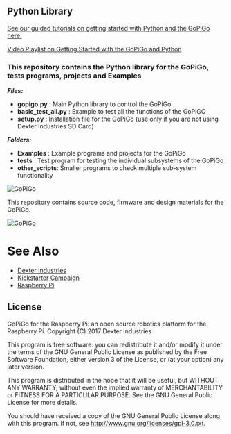 ## Python Library

[See our guided tutorials on getting started with Python and the GoPiGo here.](http://www.dexterindustries.com/GoPiGo/programming/python-programming-for-the-raspberry-pi-gopigo/)

[Video Playlist on Getting Started with the GoPiGo and Python](https://www.youtube.com/watch?v=ip0mYTLlldw&list=PLQVvvaa0QuDcG4wbhhCv_XTnexvWfjlBy&index=1)



### This repository contains the Python library for the GoPiGo, tests programs, projects and Examples
**_Files:_**
- **gopigo.py** : Main Python library to control the GoPiGo
- **basic_test_all.py** : Example to test all the functions of the GoPiGO
- **setup.py** : Installation file for the GoPiGo (use only if you are not using Dexter Industries SD Card)

**_Folders:_**
- **Examples** : Example programs and projects for the GoPiGo
- **tests** : Test program for testing the individual subsystems of the GoPiGo
- **other_scripts**: Smaller programs to check multiple sub-system functionality 

![ GoPiGo ](https://raw.githubusercontent.com/DexterInd/GoPiGo/master/GoPiGo_Chassis-300.jpg)

This repository contains source code, firmware and design materials for the GoPiGo.

![ GoPiGo ](https://raw.githubusercontent.com/DexterInd/GoPiGo/master/GoPiGo_Front_Facing_Camera300.jpg)

# See Also

- [Dexter Industries](http://www.dexterindustries.com/GoPiGo)
- [Kickstarter Campaign](http://kck.st/Q6vVOP)
- [Raspberry Pi](http://www.raspberrypi.org/)

## License
GoPiGo for the Raspberry Pi: an open source robotics platform for the Raspberry Pi.
Copyright (C) 2017  Dexter Industries

This program is free software: you can redistribute it and/or modify
it under the terms of the GNU General Public License as published by
the Free Software Foundation, either version 3 of the License, or
(at your option) any later version.

This program is distributed in the hope that it will be useful,
but WITHOUT ANY WARRANTY; without even the implied warranty of
MERCHANTABILITY or FITNESS FOR A PARTICULAR PURPOSE.  See the
GNU General Public License for more details.

You should have received a copy of the GNU General Public License
along with this program.  If not, see <http://www.gnu.org/licenses/gpl-3.0.txt>.

